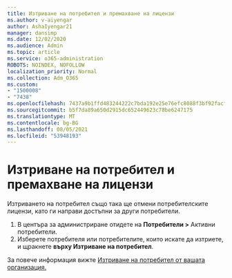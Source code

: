 ```yaml
---
title: Изтриване на потребител и премахване на лицензи
ms.author: v-aiyengar
author: AshaIyengar21
manager: dansimp
ms.date: 12/02/2020
ms.audience: Admin
ms.topic: article
ms.service: o365-administration
ROBOTS: NOINDEX, NOFOLLOW
localization_priority: Normal
ms.collection: Adm_O365
ms.custom:
- "1500008"
- "7438"
ms.openlocfilehash: 7437a9b1ffd483244222c7bda192e25e76efc8088f3bf92facfb27ee5bf0e503
ms.sourcegitcommit: b5f7da89a650d2915dc652449623c78be6247175
ms.translationtype: MT
ms.contentlocale: bg-BG
ms.lasthandoff: 08/05/2021
ms.locfileid: "53948193"
---
```

# <a name="delete-a-user-and-remove-licenses"></a>Изтриване на потребител и премахване на лицензи

Изтриването на потребител също така ще отмени потребителските лицензи, като ги направи достъпни за други потребители. 
1. В центъра за администриране отидете на **Потребители >** Активни потребители.
1. Изберете потребителя или потребителите, които искате да изтриете, и щракнете **върху Изтриване на потребител**.

За повече информация вижте [Изтриване на потребител от вашата организация.](https://docs.microsoft.com/microsoft-365/admin/add-users/delete-a-user) 